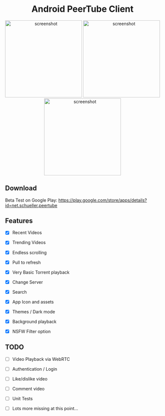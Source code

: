 <h1 align="center">
  Android PeerTube Client 
</h1>

<h4 align="center">
</h4>

<p align="center">
    <img width="250" src="https://raw.githubusercontent.com/sschueller/peertube-android/develop/Screenshot_1545425516.png" alt="screenshot" />
    <img width="250" src="https://raw.githubusercontent.com/sschueller/peertube-android/develop/Screenshot_1545425431.png" alt="screenshot" />
    <img width="250" src="https://raw.githubusercontent.com/sschueller/peertube-android/develop/Screenshot_1545425504.png" alt="screenshot" />
</p>

## Download
Beta Test on Google Play: https://play.google.com/store/apps/details?id=net.schueller.peertube

## Features

- [X] Recent Videos
- [X] Trending Videos
- [X] Endless scrolling
- [X] Pull to refresh
- [X] Very Basic Torrent playback
- [X] Change Server
- [X] Search
- [X] App Icon and assets
- [X] Themes / Dark mode
- [X] Background playback
- [X] NSFW Filter option
 

## TODO

- [ ] Video Playback via WebRTC
- [ ] Authentication / Login
- [ ] Like/dislike video
- [ ] Comment video
- [ ] Unit Tests

- [ ] Lots more missing at this point...


